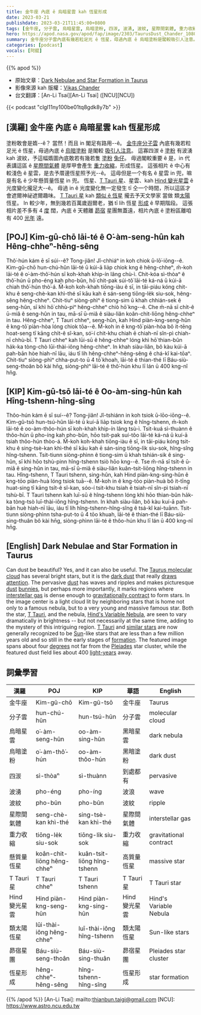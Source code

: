 ```yaml
---
title: 金牛座 內底 ê 烏暗星雲 kah 恆星形成
date: 2023-03-21
publishdate: 2023-03-21T11:45:00+0800
tags: [金牛座, 分子雲, 烏暗星雲, 烏暗塗粉, 四湠, 波湧, 波紋, 星際間氣體, 重力收縮, 懸質量恆星, T Tauri 星, Hind 變光星雲, 類太陽恆星, 昴宿星團]
hero: https://apod.nasa.gov/apod/fap/image/2303/TaurusDust_Chander_1080.jpg
summary: 金牛座分子雲內底有幾若粒足光 ê 恆星，毋過內底 ê 烏暗塗粉是閣較吸引人注意。
categories: [podcast]
vocals: [阿錕]
---
```


{{% apod %}}

- 原始文章：[Dark Nebulae and Star Formation in Taurus](https://apod.nasa.gov/apod/ap230321.html)
- 影像來源 kah 版權：[Vikas Chander](https://www.instagram.com/vikaschanderastrophotography/)
- 台文翻譯：[An-Li Tsai][An-Li Tsai] ([NCU][NCU])

{{< podcast "clgl11ny100be01tq8gdk8y7b" >}}

## [漢羅] 金牛座 內底 ê 烏暗星雲 kah 恆星形成
塗粉敢會是媠--ê？
當然！而且 in 閣足有路用--ê。
[金牛座分子雲][Taurus molecular cloud] 內底有幾若粒足光 ê 恆星，毋過內底 ê [烏暗塗粉][dark dust] 是閣較 [吸引人注意][draws attention]。
這寡四湠 ê [塗粉][dust 1] 有波湧 kah 波紋，予這幅媠圖內底敢若有幾若隻 [塗粉][dust 2] [兔仔][bunnies]。
毋過閣較重要 ê 是，in 代表講這區 ê [星際間氣體][interstellar gas] 是厚甲會產生 [重力收縮][gravitationally contract]，形成恆星。
這張相片 ê 中心有較淺色 ê 星雲，是去予厝邊恆星照予光--ê。
這毋但是一个有名 ê 星雲 in 兜，嘛是有名 ê 少年懸質量恆星 in 兜。
恆星、[T Tauri 星][T Tauri 1]、星雲、kah [Hind 變光星雲][Hind's Variable Nebula] ê 光度變化攏足大--ê。
毋過 in ê 光度變化無一定發生 tī 仝一个時間，所以這區才會遮爾神祕遮爾趣味。
[T Tauri 星][T Tauri 2] kah [類似 ê 恆星][similar stars] 攏去予天文學家 當做 類[太陽][Sun] 恆星。
In 較少年，無到幾若百萬歲遐爾老，猶 tī lih 恆星 [形成][formation] ê 早期階段。
這張相片差不多有 4 [度][degrees] 闊，內底 ê 天體離 [昴宿][Pleiades] 星團無蓋遠，相片內底 ê 塗粉區離咱有 400 [光年][light-years] 遠。

## [POJ] Kim-gû-chō lāi-té ê O͘-àm-seng-hûn kah Hêng-chheⁿ-hêng-sêng
Thô͘-hún kám ē sī súi--ê?
Tong-jiân! Jî-chhiáⁿ in koh chiok ū-lō͘-iōng--ê.
Kim-gû-chō hun-chú-hûn lāi-té ū kúi-ā lia̍p chiok kng ê hêng-chheⁿ, m̄-koh lāi-té ê o͘-àm-thô͘-hún sī koh-khah khip-ín lâng chù-ì.
Chit-kóa sì-thòaⁿ ê thô͘-hún ū pho-éng kah pho-bûn, hō͘ chit-pak súi-tô͘ lāi-té ká-ná ū kúi-ā chiah thô͘-hún thò͘-á.
M̄-koh koh-khah tiōng-iàu ê sī, in tāi-piáu kóng chit-khu ê seng-chè-kan khì-thé sī kāu kah ē sán-seng tiōng-le̍k siu-sok, hêng-sêng hêng-chheⁿ.
Chit-tiuⁿ siòng-phìⁿ ê tiong-sim ū khah chhián-sek ê seng-hûn, sī khì hō͘ chhù-piⁿ hêng-chheⁿ chiò hō͘ kng--ê.
Che m̄-nā sī chi̍t-ê ū-miâ ê seng-hûn in tau, mā-sī ū-miâ ê siàu-liân koân-chit-liōng hêng-chheⁿ in tau.
Hêng-chheⁿ, T Tauri chheⁿ, seng-hûn, kah Hind piàn-kng-seng-hûn ê kng-tō͘ piàn-hòa lóng chiok tōa--ê.
M̄-koh in ê kng-tō͘ piàn-hòa bô it-tēng hoat-seng tī kāng chi̍t-ê sî-kan, só͘-í chit-khu chiah ē chiah-nī sîn-pì chiah-nī chhù-bī.
T Tauri chheⁿ kah lūi-sū ê hêng-chheⁿ lóng khì hō͘ thian-bûn ha̍k-ka tòng-chò lūi-thài-iông hêng-chheⁿ.
In khah siàu-liân, bô kàu kúi-ā pah-bān hòe hiah-nī lāu, iáu tī lih hêng-chheⁿ-hêng-sêng  ê chá-kî kai-tōaⁿ.
Chit-tiuⁿ siòng-phìⁿ chha-put-to ū 4 tō͘ khoah, lāi-té ê thian-thé lī Báu-siù-seng-thoân bô kài hn̄g, siòng-phìⁿ lāi-té ê thô͘-hún khu lī lán ū 400 kng-nî hn̄g.


## [KIP] Kim-gû-tsō lāi-té ê Oo-àm-sing-hûn kah Hîng-tshenn-hîng-sîng
Thôo-hún kám ē sī suí--ê?
Tong-jiân! Jî-tshiánn in koh tsiok ū-lōo-iōng--ê.
Kim-gû-tsō hun-tsú-hûn lāi-té ū kuí-ā lia̍p tsiok kng ê hîng-tshenn, m̄-koh lāi-té ê oo-àm-thôo-hún sī koh-khah khip-ín lâng tsù-ì.
Tsit-kuá sì-thuànn ê thôo-hún ū pho-íng kah pho-bûn, hōo tsit-pak suí-tôo lāi-té ká-ná ū kuí-ā tsiah thôo-hún thòo-á.
M̄-koh koh-khah tiōng-iàu ê sī, in tāi-piáu kóng tsit-khu ê sing-tsè-kan khì-thé sī kāu kah ē sán-sing tiōng-li̍k siu-sok, hîng-sîng hîng-tshenn.
Tsit-tiunn siòng-phìnn ê tiong-sim ū khah tshián-sik ê sing-hûn, sī khì hōo tshù-pinn hîng-tshenn tsiò hōo kng--ê.
Tse m̄-nā sī tsi̍t-ê ū-miâ ê sing-hûn in tau, mā-sī ū-miâ ê siàu-liân kuân-tsit-liōng hîng-tshenn in tau.
Hîng-tshenn, T Tauri tshenn, sing-hûn, kah Hind piàn-kng-sing-hûn ê kng-tōo piàn-huà lóng tsiok tuā--ê.
M̄-koh in ê kng-tōo piàn-huà bô it-tīng huat-sing tī kāng tsi̍t-ê sî-kan, sóo-í tsit-khu tsiah ē tsiah-nī sîn-pì tsiah-nī tshù-bī.
T Tauri tshenn kah luī-sū ê hîng-tshenn lóng khì hōo thian-bûn ha̍k-ka tòng-tsò luī-thài-iông hîng-tshenn.
In khah siàu-liân, bô kàu kuí-ā pah-bān huè hiah-nī lāu, iáu tī lih hîng-tshenn-hîng-sîng  ê tsá-kî kai-tuānn.
Tsit-tiunn siòng-phìnn tsha-put-to ū 4 tōo khuah, lāi-té ê thian-thé lī Báu-siù-sing-thuân bô kài hn̄g, siòng-phìnn lāi-té ê thôo-hún khu lī lán ū 400 kng-nî hn̄g.




## [English] Dark Nebulae and Star Formation in Taurus
Can dust be beautiful?
Yes, and it can also be useful.
The [Taurus molecular cloud][Taurus molecular cloud] has several bright stars, but it is the [dark dust][dark dust] that really [draws attention][draws attention].
The pervasive [dust][dust 1] has waves and ripples and makes picturesque [dust][dust 2] [bunnies][bunnies], but perhaps more importantly, it marks regions where [interstellar gas][interstellar gas] is dense enough to [gravitationally contract][gravitationally contract] to form stars.
In the image center is a light cloud lit by neighboring stars that is home not only to a famous nebula, but to a very young and massive famous star.
Both the star, [T Tauri][T Tauri 1], and the nebula, [Hind's Variable Nebula][Hind's Variable Nebula], are seen to vary dramatically in brightness -- but not necessarily at the same time, adding to the mystery of this intriguing region.
[T Tauri][T Tauri 2] and [similar stars][similar stars] are now generally recognized to be [Sun][Sun]\-like stars that are less than a few million years old and so still in the early stages of [formation][formation].
The featured image spans about four [degrees][degrees] not far from the [Pleiades][Pleiades] star cluster, while the featured dust field lies about 400 [light-years][light-years] away.

## 詞彙學習

|漢羅|POJ|KIP|華語|English|
|-|-|-|-|-|
|金牛座|Kim-gû-chō|Kim-gû-tsō|金牛座|Taurus|
|分子雲|hun-chú-hûn|hun-tsú-hûn|分子雲|molecular cloud|
|烏暗星雲|o͘-àm-seng-hûn|oo-àm-sing-hûn|黑暗星雲|dark nebula|
|烏暗塗粉|o͘-àm-thô͘-hún|oo-àm-thôo-hún|黑暗塗粉|dark dust|
|四湠|sì-thòaⁿ|sì-thuànn|到處都有|pervasive|
|波湧|pho-éng|pho-íng|波浪|wave|
|波紋|pho-bûn|pho-bûn|波紋|ripple|
|星際間氣體|seng-chè-kan khì-thé|sing-tsè-kan khì-thé|星際間氣體|interstellar gas|
|重力收縮|tiōng-le̍k siu-sok|tiōng-li̍k siu-sok|重力收縮|gravitational contract|
|懸質量恆星|koân-chit-liōng hêng-chheⁿ|kuân-tsit-liōng hîng-tshenn|高質量恆星|massive star|
|T Tauri 星|T Tauri chheⁿ|T Tauri tshenn|T Tauri 星|T Tauri star|
|Hind 變光星雲|Hind piàn-kng-seng-hûn|Hind piàn-kng-sing-hûn|Hind 變光星雲|Hind's Variable Nebula|
|類太陽恆星|lūi-thài-iông hêng-chheⁿ|luī-thài-iông hîng-tshenn|類太陽恆星|Sun-like stars|
|昴宿星團|Báu-siù-seng-thoân|Báu-siù-sing-thuân|昴宿星團|Pleiades star cluster|
|恆星形成|hêng-chheⁿ-hêng-sêng|hîng-tshenn-hîng-sîng|恆星形成|star formation|

{{% /apod %}}
[An-Li Tsai]: mailto:thianbun.taigi@gmail.com
[NCU]: https://www.astro.ncu.edu.tw

[copyright]: https://apod.nasa.gov/apod/fap/lib/about_apod.html#srapply
[License]: https://creativecommons.org/licenses/by/2.0/

[Taurus molecular cloud]:https://en.wikipedia.org/wiki/Taurus_molecular_cloud
[dark dust]:https://apod.nasa.gov/apod/ap180626.html
[draws attention]:https://www.selfsufficientculture.com/attachments/cat-dog-chickens-looking-into-kitchen-through-window-jpeg.811/
[dust 1]:https://astronomy.swin.edu.au/cosmos/d/Dust+Grain
[dust 2]:https://www.thisoldhouse.com/21017966/anatomy-of-a-dust-bunny
[bunnies]:https://dailybunny.org/
[interstellar gas]:https://stardate.org/astro-guide/interstellar-gas-and-dust
[gravitationally contract]:https://en.wikipedia.org/wiki/Gravitational_collapse
[T Tauri 1]:https://en.wikipedia.org/wiki/T_Tauri
[Hind's Variable Nebula]:https://apod.nasa.gov/apod/ap220210.html
[T Tauri 2]:https://apod.nasa.gov/apod/ap110326.html
[similar stars]:https://en.wikipedia.org/wiki/T_Tauri_star
[Sun]:https://spaceplace.nasa.gov/all-about-the-sun/
[formation]:https://science.nasa.gov/astrophysics/focus-areas/how-do-stars-form-and-evolve
[degrees]:https://lco.global/spacebook/sky/using-angles-describe-positions-and-apparent-sizes-objects/
[Pleiades]:https://apod.nasa.gov/apod/ap221205.html
[light-years]:https://spaceplace.nasa.gov/light-year/
